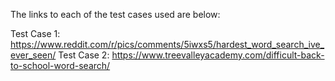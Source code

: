 The links to each of the test cases used are below: 

Test Case 1: https://www.reddit.com/r/pics/comments/5iwxs5/hardest_word_search_ive_ever_seen/
Test Case 2: https://www.treevalleyacademy.com/difficult-back-to-school-word-search/
